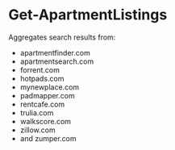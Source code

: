 # Get-ApartmentListings  
Aggregates search results from:
  - apartmentfinder.com
  - apartmentsearch.com
  - forrent.com
  - hotpads.com
  - mynewplace.com
  - padmapper.com
  - rentcafe.com
  - trulia.com
  - walkscore.com
  - zillow.com
  - and zumper.com  

